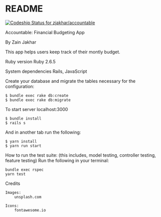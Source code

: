 # README
[![Codeship Status for zjakhar/accountable](https://app.codeship.com/projects/aab01060-2e52-0138-c007-6693da41f57b/status?branch=master)](https://app.codeship.com/projects/384823)

Accountable: Financial Budgeting App

By Zain Jakhar

This app helps users keep track of their montly budget.

Ruby version
Ruby 2.6.5    

System dependencies
Rails, JavaScript

Create your database and migrate the tables necessary for the configuration:
```
$ bundle exec rake db:create
$ bundle exec rake db:migrate
```
To start server localhost:3000
```
$ bundle install
$ rails s
```
And in another tab run the following:
```
$ yarn install
$ yarn run start
```

How to run the test suite: (this includes, model testing, controller testing, feature testing)
Run the following in your terminal:
```
bundle exec rspec
yarn test
```

Credits

	Images:
		unsplash.com

	Icons:
		fontawesome.io

